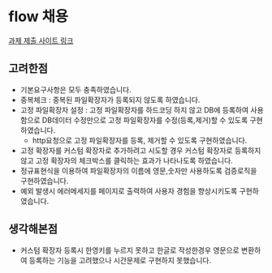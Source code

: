 # flow 채용

[과제 제출 사이트 링크](http://3.39.10.138:8088/)

## 고려한점
- 기본요구사항은 모두 충족하였습니다.
- 중복체크 : 중복된 파일확장자가 등록되지 않도록 하였습니다.
- 고정 파일확장자 설정 : 고정 파일확장자를 하드코딩 하지 않고 DB에 등록하여 사용함으로 DB데이터 수정만으로 고정 파일확장자를 수정(등록,제거)할 수 있도록 구현하였습니다.
  - http요청으로 고정 파일확장자를 등록, 제거할 수 있도록 구현하였습니다. 
- 고정 확장자를 커스텀 확장자로 추가하려고 시도할 경우 커스텀 확장자로 등록하지 않고 고정 확장자의 체크박스를 클릭하는 효과가 나타나도록 하였습니다.
- 정규표현식을 이용하여 파일확장자의 이름에 영문,숫자만 사용하도록 검증로직을 구현하였습니다.
- 예외 발생시 에러메세지를 페이지로 출력하여 사용자 경험을 향상시키도록 구현하였습니다.

## 생각해본점
- 커스텀 확장자 등록시 한영키를 누르지 못하고 한글로 작성한경우 영문으로 변환하여 등록하는 기능을 고려했으나 시간문제로 구현하지 못했습니다.
